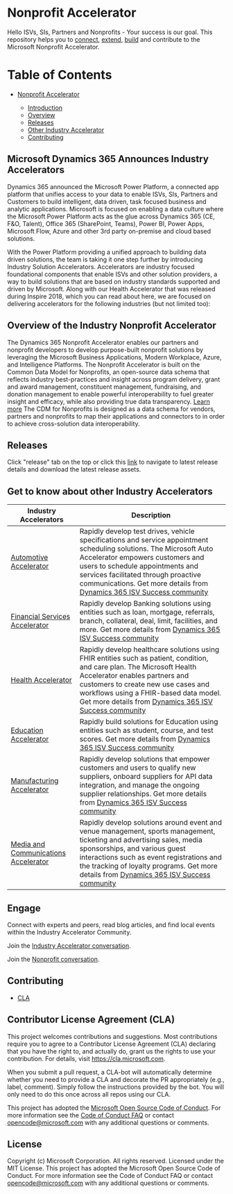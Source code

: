 # Nonprofit Accelerator
Hello ISVs, SIs, Partners and Nonprofits - Your success is our goal. 
This repository helps you to [connect](https://assetsprod.microsoft.com/en-us/isv-getting-started-connect.pdf), [extend](https://assetsprod.microsoft.com/en-us/isv-getting-started-extend.pdf), [build](https://assetsprod.microsoft.com/en-us/isv-getting-started-guide.pdf) and contribute to the Microsoft Nonprofit Accelerator.

# Table of Contents

* [Nonprofit Accelerator](#nonprofit-accelerator)

  * [Introduction](#Microsoft-Dynamics-365-Announces-Industry-Accelerators)
  * [Overview](#Overview-of-the-Industry-Nonprofit-Accelerator)
  * [Releases](#Releases)
  * [Other Industry Accelerator](#Get-to-know-about-other-Industry-Accelerators)
  * [Contributing](#Contributing)
  
  
## Microsoft Dynamics 365 Announces Industry Accelerators

Dynamics 365 announced the Microsoft Power Platform, a connected app platform that unifies access to your data to enable ISVs, SIs, Partners and Customers to build intelligent, data driven, task focused business and analytic applications. Microsoft is focused on enabling a data culture where the Microsoft Power Platform acts as the glue across Dynamics 365 (CE, F&O, Talent), Office 365 (SharePoint, Teams), Power BI, Power Apps, Microsoft Flow, Azure and other 3rd party on-premise and cloud based solutions.

With the Power Platform providing a unified approach to building data driven solutions, the team is taking it one step further by introducing Industry Solution Accelerators. Accelerators are industry focused foundational components that enable ISVs and other solution providers, a way to build solutions that are based on industry standards supported and driven by Microsoft. Along with our Health Accelerator that was released during Inspire 2018, which you can read about here, we are focused on delivering accelerators for the following industries (but not limited too):

## Overview of the Industry Nonprofit Accelerator

The Dynamics 365 Nonprofit Accelerator enables our partners and nonprofit developers to develop purpose-built nonprofit solutions by leveraging the Microsoft Business Applications, Modern Workplace, Azure, and Intelligence Platforms. The Nonprofit Accelerator is built on the Common Data Model for Nonprofits, an open-source data schema that reflects industry best-practices and insight across program delivery, grant and award management, constituent management, fundraising, and donation management to enable powerful interoperability to fuel greater insight and efficacy, while also providing true data transparency. [Learn more](https://docs.microsoft.com/en-us/common-data-model/nfp-accelerator) The CDM for Nonprofits is designed as a data schema for vendors, partners and nonprofits to map their applications and connectors to in order to achieve cross-solution data interoperability.


## Releases

Click "release" tab on the top or click this [link](https://github.com/microsoft/Industry-Accelerator-Nonprofit/releases) to navigate to latest release details and download the latest release assets.


## Get to know about other Industry Accelerators

| Industry Accelerators | Description |
|-------------|----------------------|
| [Automotive Accelerator](https://github.com/Microsoft/Industry-Accelerator-Automotive) |  Rapidly develop test drives, vehicle specifications and service appointment scheduling solutions. The Microsoft Auto Accelerator empowers customers and users to schedule appointments and services facilitated through proactive communications. Get more details from [Dynamics 365 ISV Success community](https://community.dynamics.com/365/b/dynamics365isvsuccess)|
| [Financial Services Accelerator](https://github.com/Microsoft/Industry-Accelerator-FinancialServices) | Rapidly develop Banking solutions using entities such as loan, mortgage, referrals, branch, collateral, deal, limit, facilities, and more. Get more details from [Dynamics 365 ISV Success community](https://community.dynamics.com/365/b/dynamics365isvsuccess)|
| [Health Accelerator](https://github.com/Microsoft/Industry-Accelerator-Health) |  Rapidly develop healthcare solutions using FHIR entities such as patient, condition, and care plan. The Microsoft Health Accelerator enables partners and customers to create new use cases and workflows using a FHIR-based data model. Get more details from [Dynamics 365 ISV Success community](https://community.dynamics.com/365/b/dynamics365isvsuccess)|
| [Education Accelerator](https://github.com/Microsoft/Industry-Accelerator-Education) |  Rapidly build solutions for Education using entities such as student, course, and test scores.  Get more details from [Dynamics 365 ISV Success community](https://community.dynamics.com/365/b/dynamics365isvsuccess)|
| [Manufacturing Accelerator](https://github.com/Microsoft/Industry-Accelerator-Manufacturing) |  Rapidly develop solutions that  empower customers and users to qualify new suppliers, onboard suppliers for API data integration, and manage the ongoing supplier relationships. Get more details from [Dynamics 365 ISV Success community](https://community.dynamics.com/365/b/dynamics365isvsuccess)|
| [Media and Communications Accelerator](https://github.com/Microsoft/Industry-Accelerator-Media) |  Rapidly develop solutions around event and venue management, sports management, ticketing and advertising sales, media sponsorships, and various guest interactions such as event registrations and the tracking of loyalty programs. Get more details from [Dynamics 365 ISV Success community](https://community.dynamics.com/365/b/dynamics365isvsuccess)|

## Engage

Connect with experts and peers, read blog articles, and find local events within the Industry Accelerator Community. 

Join the [Industry Accelerator conversation](https://community.dynamics.com/365/industry-accelerators/).

Join the [Nonprofit conversation](https://community.dynamics.com/365/industry-accelerators/f/nonprofit-accelerator-forum).

## Contributing

* [CLA](#Contributor-License-Agreement-(CLA))

## Contributor License Agreement (CLA)
This project welcomes contributions and suggestions.  Most contributions require you to agree to a
Contributor License Agreement (CLA) declaring that you have the right to, and actually do, grant us
the rights to use your contribution. For details, visit https://cla.microsoft.com.

When you submit a pull request, a CLA-bot will automatically determine whether you need to provide
a CLA and decorate the PR appropriately (e.g., label, comment). Simply follow the instructions
provided by the bot. You will only need to do this once across all repos using our CLA.

This project has adopted the [Microsoft Open Source Code of Conduct](https://opensource.microsoft.com/codeofconduct/).
For more information see the [Code of Conduct FAQ](https://opensource.microsoft.com/codeofconduct/faq/) or
contact [opencode@microsoft.com](mailto:opencode@microsoft.com) with any additional questions or comments.

## License
Copyright (c) Microsoft Corporation. All rights reserved.
Licensed under the MIT License.
This project has adopted the Microsoft Open Source Code of Conduct. For more information see the Code of Conduct FAQ or contact opencode@microsoft.com with any additional questions or comments.

